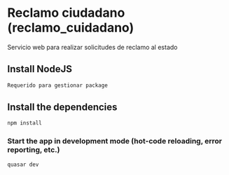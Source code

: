 # Reclamo ciudadano (reclamo_cuidadano)

Servicio web para realizar solicitudes de reclamo al estado

## Install NodeJS
```bash
Requerido para gestionar package
```

## Install the dependencies
```bash
npm install
```

### Start the app in development mode (hot-code reloading, error reporting, etc.)
```bash
quasar dev
```
